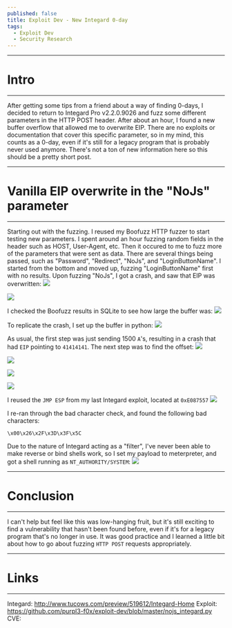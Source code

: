 ```yaml
---
published: false
title: Exploit Dev - New Integard 0-day
tags:
  - Exploit Dev
  - Security Research
---
```


-----
# Intro
-----
After getting some tips from a friend about a way of finding 0-days, I decided to return to Integard Pro v2.2.0.9026 and fuzz some different parameters in the HTTP POST header. After about an hour, I found a new buffer overflow that allowed me to overwrite EIP. There are no exploits or documentation that cover this specific parameter, so in my mind, this counts as a 0-day, even if it's still for a legacy program that is probably never used anymore. There's not a ton of new information here so this should be a pretty short post.

-----
# Vanilla EIP overwrite in the "NoJs" parameter
-----
Starting out with the fuzzing. I reused my Boofuzz HTTP fuzzer to start testing new parameters. I spent around an hour fuzzing random fields in the header such as HOST, User-Agent, etc. Then it occured to me to fuzz more of the parameters that were sent as data. There are several things being passed, such as "Password", "Redirect", "NoJs", and "LoginButtonName". I started from the bottom and moved up, fuzzing "LoginButtonName" first with no results. Upon fuzzing "NoJs", I got a crash, and saw that EIP was overwritten:
![]({{site.baseurl}}//assets/images/integard_nojs/01.png)

![]({{site.baseurl}}//assets/images/integard_nojs/02.png)

I checked the Boofuzz results in SQLite to see how large the buffer was:
![]({{site.baseurl}}//assets/images/integard_nojs/03.png)

To replicate the crash, I set up the buffer in python:
![]({{site.baseurl}}//assets/images/integard_nojs/04.png)

As usual, the first step was just sending 1500 `A`'s, resulting in a crash that had `EIP` pointing to `41414141`. The next step was to find the offset:
![]({{site.baseurl}}//assets/images/integard_nojs/05.png)

![]({{site.baseurl}}//assets/images/integard_nojs/06.png)

![]({{site.baseurl}}//assets/images/integard_nojs/07.png)

![]({{site.baseurl}}//assets/images/integard_nojs/08.png)

I reused the `JMP ESP` from my last Integard exploit, located at `0xE087557`
![]({{site.baseurl}}//assets/images/integard_nojs/09.png)

I re-ran through the bad character check, and found the following bad characters:

`\x00\x26\x2F\x3D\x3F\x5C`

Due to the nature of Integard acting as a "filter", I've never been able to make reverse or bind shells work, so I set my payload to meterpreter, and got a shell running as `NT_AUTHORITY/SYSTEM`:
![]({{site.baseurl}}//assets/images/integard_nojs/10.png)

-----
# Conclusion
-----
I can't help but feel like this was low-hanging fruit, but it's still exciting to find a vulnerability that hasn't been found before, even if it's for a legacy program that's no longer in use. It was good practice and I learned a little bit about how to go about fuzzing `HTTP POST` requests appropriately.

-----
# Links
-----
Integard: http://www.tucows.com/preview/519612/Integard-Home
Exploit: https://github.com/purpl3-f0x/exploit-dev/blob/master/nojs_integard.py
CVE:

